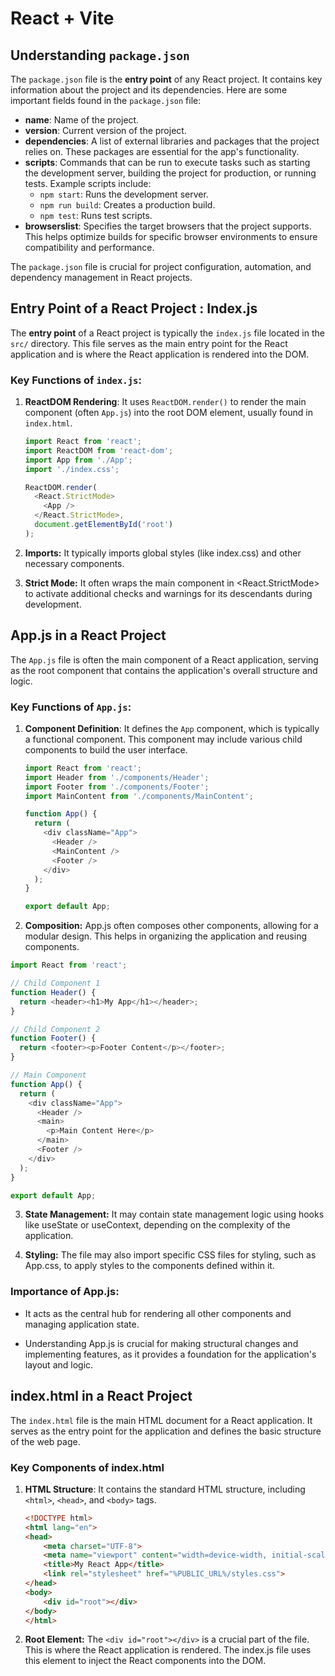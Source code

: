 # React + Vite

## Understanding `package.json`

The `package.json` file is the **entry point** of any React project. It contains key information about the project and its dependencies. Here are some important fields found in the `package.json` file:

- **name**: Name of the project.
- **version**: Current version of the project.
- **dependencies**: A list of external libraries and packages that the project relies on. These packages are essential for the app's functionality.
- **scripts**: Commands that can be run to execute tasks such as starting the development server, building the project for production, or running tests. Example scripts include:
  - `npm start`: Runs the development server.
  - `npm run build`: Creates a production build.
  - `npm test`: Runs test scripts.
- **browserslist**: Specifies the target browsers that the project supports. This helps optimize builds for specific browser environments to ensure compatibility and performance.

The `package.json` file is crucial for project configuration, automation, and dependency management in React projects.


## Entry Point of a React Project : Index.js

The **entry point** of a React project is typically the `index.js` file located in the `src/` directory. This file serves as the main entry point for the React application and is where the React application is rendered into the DOM.

### Key Functions of `index.js`:

1. **ReactDOM Rendering**: It uses `ReactDOM.render()` to render the main component (often `App.js`) into the root DOM element, usually found in `index.html`.

   ```javascript
   import React from 'react';
   import ReactDOM from 'react-dom';
   import App from './App';
   import './index.css';

   ReactDOM.render(
     <React.StrictMode>
       <App />
     </React.StrictMode>,
     document.getElementById('root')
   );
    ```

2. **Imports:** It typically imports global styles (like index.css) and other necessary components.

3. **Strict Mode:** It often wraps the main component in <React.StrictMode> to activate additional checks and warnings for its descendants during development.


## App.js in a React Project

The `App.js` file is often the main component of a React application, serving as the root component that contains the application's overall structure and logic.

### Key Functions of `App.js`:

1. **Component Definition**: It defines the `App` component, which is typically a functional component. This component may include various child components to build the user interface.

   ```javascript
   import React from 'react';
   import Header from './components/Header';
   import Footer from './components/Footer';
   import MainContent from './components/MainContent';

   function App() {
     return (
       <div className="App">
         <Header />
         <MainContent />
         <Footer />
       </div>
     );
   }

   export default App;
    ```
2. **Composition:** App.js often composes other components, allowing for a modular design. This helps in organizing the application and reusing components.

```javascript
import React from 'react';

// Child Component 1
function Header() {
  return <header><h1>My App</h1></header>;
}

// Child Component 2
function Footer() {
  return <footer><p>Footer Content</p></footer>;
}

// Main Component
function App() {
  return (
    <div className="App">
      <Header />
      <main>
        <p>Main Content Here</p>
      </main>
      <Footer />
    </div>
  );
}

export default App;
```

3. **State Management:** It may contain state management logic using hooks like useState or useContext, depending on the complexity of the application.

4. **Styling:** The file may also import specific CSS files for styling, such as App.css, to apply styles to the components defined within it.


### Importance of App.js:
- It acts as the central hub for rendering all other components and managing application state.

- Understanding App.js is crucial for making structural changes and implementing features, as it provides a foundation for the application's layout and logic.


## index.html in a React Project

The `index.html` file is the main HTML document for a React application. It serves as the entry point for the application and defines the basic structure of the web page.

### Key Components of index.html

1. **HTML Structure**: It contains the standard HTML structure, including `<html>`, `<head>`, and `<body>` tags.

   ```html
   <!DOCTYPE html>
   <html lang="en">
   <head>
       <meta charset="UTF-8">
       <meta name="viewport" content="width=device-width, initial-scale=1.0">
       <title>My React App</title>
       <link rel="stylesheet" href="%PUBLIC_URL%/styles.css">
   </head>
   <body>
       <div id="root"></div>
   </body>
   </html>
    ```

2. **Root Element:** The `<div id="root"></div>` is a crucial part of the file.
 This is where the React application is rendered.
 The index.js file uses this element to inject the React components into the DOM.
